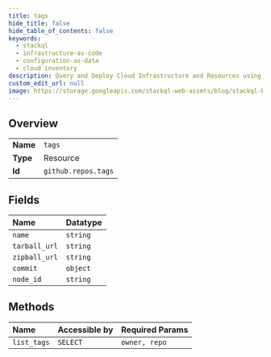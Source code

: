 ```yaml
---
title: tags
hide_title: false
hide_table_of_contents: false
keywords:
  - stackql
  - infrastructure-as-code
  - configuration-as-data
  - cloud inventory
description: Query and Deploy Cloud Infrastructure and Resources using SQL
custom_edit_url: null
image: https://storage.googleapis.com/stackql-web-assets/blog/stackql-blog-post-featured-image.png
---
```

  
    

## Overview
<table><tbody>
<tr><td><b>Name</b></td><td><code>tags</code></td></tr>
<tr><td><b>Type</b></td><td>Resource</td></tr>
<tr><td><b>Id</b></td><td><code>github.repos.tags</code></td></tr>
</tbody></table>

## Fields
| Name | Datatype |
|:-----|:---------|
| `name` | `string` |
| `tarball_url` | `string` |
| `zipball_url` | `string` |
| `commit` | `object` |
| `node_id` | `string` |
## Methods
| Name | Accessible by | Required Params |
|:-----|:--------------|:----------------|
| `list_tags` | `SELECT` | `owner, repo` |
